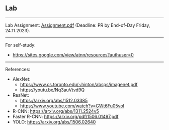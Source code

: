 ## Lab 


***
Lab Assignment: [Assignment.pdf](./Assignment.pdf) (Deadline: PR by End-of-Day Friday, 24.11.2023).

***
For self-study:
 * https://sites.google.com/view/atnn/resources?authuser=0

***
References:
 - AlexNet:
   - https://www.cs.toronto.edu/~hinton/absps/imagenet.pdf
   - https://youtu.be/Nq3auVtvd9Q
 - ResNet:
   - https://arxiv.org/abs/1512.03385
   - https://www.youtube.com/watch?v=GWt6Fu05voI
 - R-CNN: https://arxiv.org/abs/1311.2524v5
 - Faster R-CNN: https://arxiv.org/pdf/1506.01497.pdf
 - YOLO: https://arxiv.org/abs/1506.02640
